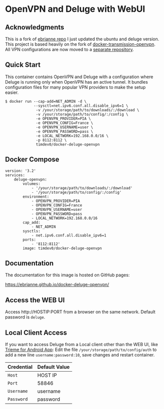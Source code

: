# OpenVPN and Deluge with WebUI

## Acknowledgments

This is a fork of [ebrianne repo](https://github.com/ebrianne/docker-deluge-openvpn) I just updated the ubuntu and deluge version. 
This project is based heavily on the fork of [docker-transmission-openvpn](https://github.com/haugene/docker-transmission-openvpn). All VPN configurations are now moved to a [separate repository](https://github.com/haugene/vpn-configs-contrib).

## Quick Start

This container contains OpenVPN and Deluge with a configuration
where Deluge is running only when OpenVPN has an active tunnel.
It bundles configuration files for many popular VPN providers to make the setup easier.

```
$ docker run --cap-add=NET_ADMIN -d \
             --sysctl=net.ipv6.conf.all.disable_ipv6=1 \
              -v /your/storage/path/to/downloads/:/download \
              -v /your/storage/path/to/config/:/config \
              -e OPENVPN_PROVIDER=PIA \
              -e OPENVPN_CONFIG=France \
              -e OPENVPN_USERNAME=user \
              -e OPENVPN_PASSWORD=pass \
              -e LOCAL_NETWORK=192.168.0.0/16 \
              -p 8112:8112 \
              timdev0/docker-deluge-openvpn
```

## Docker Compose
```
version: '3.2'
services:
    deluge-openvpn:
        volumes:
            - '/your/storage/path/to/downloads/:/download'
            - '/your/storage/path/to/config/:/config'
        environment:
            - OPENVPN_PROVIDER=PIA
            - OPENVPN_CONFIG=France
            - OPENVPN_USERNAME=user
            - OPENVPN_PASSWORD=pass
            - LOCAL_NETWORK=192.168.0.0/16
        cap_add:
            - NET_ADMIN
        sysctls:
            - net.ipv6.conf.all.disable_ipv6=1
        ports:
            - '8112:8112'
        image: timdev0/docker-deluge-openvpn
```
## Documentation

The documentation for this image is hosted on GitHub pages:

https://ebrianne.github.io/docker-deluge-openvpn/

## Access the WEB UI
Access http://HOSTIP:PORT from a browser on the same network. Default password is `deluge`.

## Local Client Access
If you want to access Deluge from a Local client other than the WEB UI, like [Trieme for Android App](https://f-droid.org/packages/org.deluge.trireme/):
Edit the file `/your/storage/path/to/config/auth` to add a new line `username:password:10`, save changes and restart container.

| Credential | Default Value |
| ---------- | ------------- |
| `Host`     | HOST IP       |
| `Port`     | 58846         |
| `Username` | username      |
| `Password` | password      |
